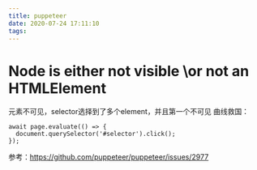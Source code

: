```yaml
---
title: puppeteer
date: 2020-07-24 17:11:10
tags:
---
```


# Node is either not visible \or not an HTMLElement
元素不可见，selector选择到了多个element，并且第一个不可见
曲线救国：
```
await page.evaluate(() => {
  document.querySelector('#selector').click();
});
```

参考：https://github.com/puppeteer/puppeteer/issues/2977